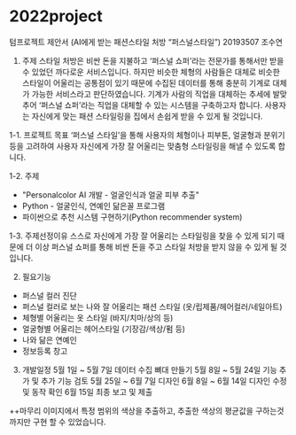 # 2022project

텀프로젝트 제안서
(AI에게 받는 패션스타일 처방 “퍼스널스타일”)
20193507 조수연



1. 주제
스타일 처방은 비싼 돈을 지불하고 ‘퍼스널 쇼퍼’라는 전문가를 통해서만 받을 수 있었던 까다로운 서비스입니다. 하지만 비슷한 체형의 사람들은 대체로 비슷한 스타일이 어울리는 공통점이 있기 때문에 수집된 데이터를 통해 충분히 기계로 대체가 가능한 서비스라고 판단하였습니다. 
기계가 사람의 직업을 대체하는 추세에 발맞추어 ‘퍼스널 쇼퍼’라는 직업을 대체할 수 있는 시스템을 구축하고자 합니다. 사용자는 자신에게 맞는 패션 스타일링을 집에서 손쉽게 받을 수 있게 될 것입니다.


1-1. 프로젝트 목표
‘퍼스널 스타일’을 통해 사용자의 체형이나 피부톤, 얼굴형과 분위기 등을 고려하여 사용자 자신에게 가장 잘 어울리는 맞춤형 스타일링을 해낼 수 있도록 합니다.


1-2. 주제
- "Personalcolor AI 개발 - 얼굴인식과 얼굴 피부 추출"
- Python - 얼굴인식, 연예인 닮은꼴 프로그램
- 파이썬으로 추천 시스템 구현하기(Python recommender system)


1-3. 주제선정이유
스스로 자신에게 가장 잘 어울리는 스타일링을 찾을 수 있게 되기 때문에 더 이상 퍼스널 쇼퍼를 통해 비싼 돈을 주고 스타일 처방을 받지 않을 수 있게 될 것입니다.



2. 필요기능
- 퍼스널 컬러 진단
- 퍼스널 컬러로 보는 나와 잘 어울리는 패션 스타일 (옷/립제품/헤어컬러/네일아트)
- 체형별 어울리는 옷 스타일 (바지/치마/상의 등)
- 얼굴형별 어울리는 헤어스타일 (기장감/색상/펌 등)
- 나와 닮은 연예인
- 정보등록 창고   



3. 개발일정
5월 1일 ~ 5월 7일 데이터 수집 뼈대 만들기 
5월 8일 ~ 5월 24일 기능 추가 및 추가 기능 검토
5월 25일 ~ 6월 7일 디자인
6월 8일 ~ 6월 14일 디자인 수정 및 동작 확인 
6월 15일 최종 보고 및 제출



++마무리
이미지에서 특정 범위의 색상을 추출하고, 추출한 색상의 평균값을 구하는것 까지만 구현 할 수 있었습니다.
